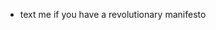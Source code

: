 - text me if you have a revolutionary manifesto

<!---
farnoudlavasani/farnoudlavasani is a ✨ special ✨ repository because its `README.md` (this file) appears on your GitHub profile.
You can click the Preview link to take a look at your changes.
--->
